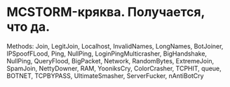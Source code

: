 # MCSTORM-кряква. Получается, что да.
Methods:
Join,
LegitJoin,
Localhost,
InvalidNames,
LongNames,
BotJoiner,
IPSpoofFLood,
Ping,
NullPing,
LoginPingMulticrasher,
BigHandshake,
NullPing,
QueryFlood,
BigPacket,
Network,
RandomBytes,
ExtremeJoin,
SpamJoin,
NettyDowner,
RAM,
YooniksCry,
ColorCrasher,
TCPHIT,
queue,
BOTNET,
TCPBYPASS,
UltimateSmasher,
ServerFucker,
nAntiBotCry
